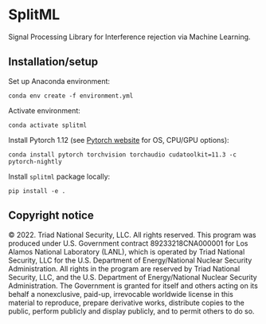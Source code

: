 # SplitML

Signal Processing Library for Interference rejection via Machine Learning.

## Installation/setup

Set up Anaconda environment:
```
conda env create -f environment.yml
```

Activate environment:
```
conda activate splitml
```

Install Pytorch 1.12 (see [Pytorch website](https://pytorch.org/get-started/locally/) for OS, CPU/GPU options):
```
conda install pytorch torchvision torchaudio cudatoolkit=11.3 -c pytorch-nightly
```

Install `splitml` package locally:
```
pip install -e .
```

## Copyright notice

© 2022. Triad National Security, LLC. All rights reserved.
This program was produced under U.S. Government contract 89233218CNA000001 for Los Alamos National Laboratory (LANL), which is operated by Triad National Security, LLC for the U.S. Department of Energy/National Nuclear Security Administration. All rights in the program are reserved by Triad National Security, LLC, and the U.S. Department of Energy/National Nuclear Security Administration. The Government is granted for itself and others acting on its behalf a nonexclusive, paid-up, irrevocable worldwide license in this material to reproduce, prepare derivative works, distribute copies to the public, perform publicly and display publicly, and to permit others to do so.
